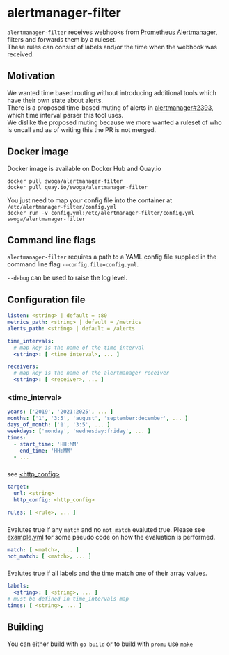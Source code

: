 # alertmanager-filter
`alertmanager-filter` receives webhooks from [Prometheus Alertmanager](https://prometheus.io/docs/alerting/latest/alertmanager), filters and forwards them by a ruleset.  
These rules can consist of labels and/or the time when the webhook was received.

## Motivation
We wanted time based routing without introducing additional tools which have their own state about alerts.  
There is a proposed time-based muting of alerts in [alertmanager#2393](https://github.com/prometheus/alertmanager/pull/2393), which time interval parser this tool uses.  
We dislike the proposed muting because we more wanted a ruleset of who is oncall and as of writing this the PR is not merged.

## Docker image

Docker image is available on Docker Hub and Quay.io

`docker pull swoga/alertmanager-filter`  
`docker pull quay.io/swoga/alertmanager-filter`

You just need to map your config file into the container at `/etc/alertmanager-filter/config.yml`  
`docker run -v config.yml:/etc/alertmanager-filter/config.yml swoga/alertmanager-filter`

## Command line flags
`alertmanager-filter` requires a path to a YAML config file supplied in the command line flag `--config.file=config.yml`.

`--debug` can be used to raise the log level.

## Configuration file
```yaml
listen: <string> | default = :80
metrics_path: <string> | default = /metrics
alerts_path: <string> | default = /alerts

time_intervals:
  # map key is the name of the time interval
  <string>: [ <time_interval>, ... ]

receivers:
  # map key is the name of the alertmanager receiver
  <string>: [ <receiver>, ... ]
```

### <time_interval>
```yaml
years: ['2019', '2021:2025', ... ]
months: ['1', '3:5', 'august', 'september:december', ... ]
days_of_month: ['1', '3:5', ... ]
weekdays: ['monday', 'wednesday:friday', ... ]
times:
  - start_time: 'HH:MM'
    end_time: 'HH:MM'
  - ...
```

### <receiver>
see [<http_config>](https://prometheus.io/docs/alerting/latest/configuration/#http_config)
```yaml
target:
  url: <string>
  http_config: <http_config>

rules: [ <rule>, ... ]
```

### <rule>
Evalutes true if any `match` and no `not_match` evaluted true.
Please see [example.yml](blob/master/example.yml) for some pseudo code on how the evaluation is performed.
```yaml
match: [ <match>, ... ]
not_match: [ <match>, ... ]
```

### <match>
Evalutes true if all labels and the time match one of their array values.
```yaml
labels:
  <string>: [ <string>, ... ]
# must be defined in time_intervals map
times: [ <string>, ... ]
```

## Building
You can either build with `go build` or to build with `promu` use `make`